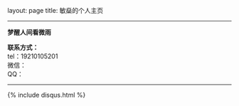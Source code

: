 

layout: page
title: 敏燊的个人主页

---

**梦醒人间看微雨**


**联系方式：**   
tel：19210105201   
微信：      
QQ： 
  
---

{% include disqus.html %}